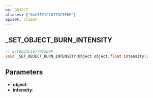 ```yaml
---
ns: OBJECT
aliases: ["0xC8E21C1677DC5E6F"]
apiset: client
---
```

## _SET_OBJECT_BURN_INTENSITY

```c
// 0xC8E21C1677DC5E6F
void _SET_OBJECT_BURN_INTENSITY(Object object,float intensity);
```


## Parameters
* **object**:
* **intensity**: